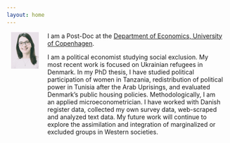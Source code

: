 ```yaml
---
layout: home
---
```


<style>
  .container {
    display: flex;
    justify-content: center;
  }
  .column {
    margin: 0 10px; /* Adjust the margin as needed */
  }
</style>

<div class="container">
  <div class="column">
    <img src="folder/portrait.jpg"
    style="float: left; margin-right: 10px;" />
  </div>
  <div class="column">
I am a Post-Doc at the <a href="https://www.economics.ku.dk/">Department of Economics, University of Copenhagen</a>. 

I am a political economist studying social exclusion. My most recent work is focused on Ukrainian refugees in Denmark.
In my PhD thesis, I have studied political participation of women in Tanzania, redistribution of political power in Tunisia
after the Arab Uprisings, and evaluated Denmark’s public housing policies. Methodologically, I am an applied microeconometrician.
I have worked with Danish register data, collected my own survey data, web-scraped and analyzed text
data. My future work will continue to explore the assimilation and integration of marginalized or excluded groups in Western societies.
</div>
</div>



